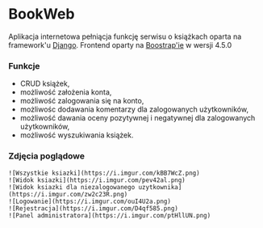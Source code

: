 # BookWeb

Aplikacja internetowa pełniącja funkcję serwisu o książkach oparta na framework'u [Django](https://www.djangoproject.com/).
Frontend oparty na [Boostrap'ie](https://getbootstrap.com/) w wersji 4.5.0

### Funkcje
  - CRUD książek, 
  - możliwość założenia konta,
  - możliwość zalogowania się na konto,
  - możliwośc dodawania komentarzy dla zalogowanych użytkowników,
  - możliwość dawania oceny pozytywnej i negatywnej dla zalogowanych użytkowników,
  - możliwość wyszukiwania książek.

### Zdjęcia poglądowe
    ![Wszystkie ksiazki](https://i.imgur.com/kBB7WcZ.png)
    ![Widok ksiazki](https://i.imgur.com/pev42al.png)
    ![Widok ksiazki dla niezalogowanego uzytkownika](https://i.imgur.com/zw2c23R.png)
    ![Logowanie](https://i.imgur.com/ouI4U2a.png)
    ![Rejestracja](https://i.imgur.com/D4qf585.png)
    ![Panel administratora](https://i.imgur.com/ptHllUN.png)
